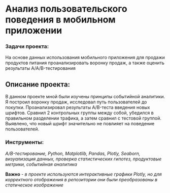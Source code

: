 # Анализ пользовательского поведения в мобильном приложении


### Задачи проекта:

На основе данных использования мобильного приложения для продажи продуктов питания проанализировать воронку продаж, а также оценить результаты A/A/B-тестирования 


## Описание проекта:

В данном проекте мной были изучены принципы событийной аналитики. Я построил
воронку продаж, исследовал путь пользователей до покупки. Проанализировал
результаты A/B-теста введения новых шрифтов. Сравнил 2 контрольных группы между
собой, убедился в правильном разделении трафика, а затем сравнил с тестовой группой.
Выявлено, что новый шрифт значительно не повлияет на поведение пользователей.


### Инструменты:

*A/B-тестирование, Python, Matplotlib, Pandas, Plotly, Seaborn, визуализация данных, проверка статистических гипотез, продуктовые метрики, событийная аналитика*


**Важно** - *в проекте используются интерактивные графики Plotly, но для корректного отображения в репозитории они были преобразованы в статическое изображение*